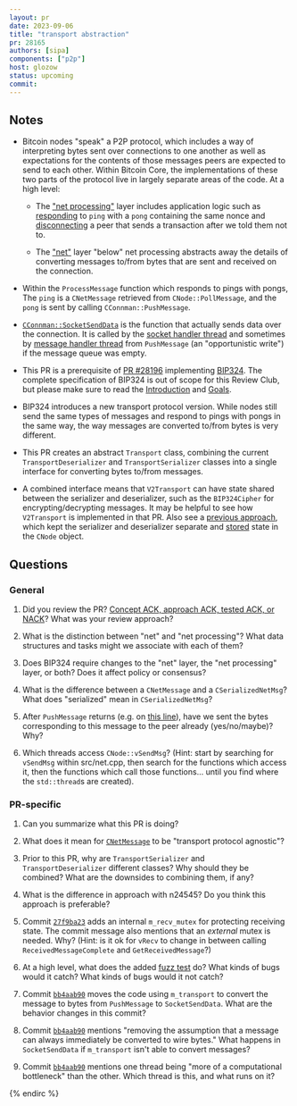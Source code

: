 ```yaml
---
layout: pr
date: 2023-09-06
title: "transport abstraction"
pr: 28165
authors: [sipa]
components: ["p2p"]
host: glozow
status: upcoming
commit:
---
```


## Notes

- Bitcoin nodes "speak" a P2P protocol, which includes a way of interpreting bytes sent over
  connections to one another as well as expectations for the contents of those messages peers are expected to send to each
  other. Within Bitcoin Core, the implementations of these two parts of the protocol live in largely
separate areas of the code. At a high level:

    - The ["net processing"](https://github.com/bitcoin/bitcoin/blob/083316c4fe20819fbe627c5d21f1a627e10af329/src/net_processing.h) layer includes application logic such as
      [responding](https://github.com/bitcoin/bitcoin/blob/083316c4fe20819fbe627c5d21f1a627e10af329/src/net_processing.cpp#L4677-L4694)
    to `ping` with a `pong` containing the same nonce and
[disconnecting](https://github.com/bitcoin/bitcoin/blob/083316c4fe20819fbe627c5d21f1a627e10af329/src/net_processing.cpp#L4074-L4077)
a peer that sends a transaction after we told them not to.

    - The ["net"](https://github.com/bitcoin/bitcoin/blob/083316c4fe20819fbe627c5d21f1a627e10af329/src/net.h) layer "below" net processing abstracts away the details of converting
      messages to/from bytes that are sent and received on the connection.

- Within the `ProcessMessage` function which responds to pings with pongs, The `ping` is a
  `CNetMessage` retrieved from `CNode::PollMessage`, and the `pong` is sent by calling
  `CConnman::PushMessage`.

- [`CConnman::SocketSendData`](https://github.com/bitcoin/bitcoin/blob/master/src/net.cpp#L836) is
  the function that actually sends data over the connection. It is called by the [socket handler
thread](https://github.com/bitcoin/bitcoin/blob/083316c4fe20819fbe627c5d21f1a627e10af329/src/net.cpp#L2416)
and sometimes by [message handler
thread](https://github.com/bitcoin/bitcoin/blob/083316c4fe20819fbe627c5d21f1a627e10af329/src/net.cpp#L2441)
from `PushMessage` (an "opportunistic write") if the message queue was empty.

- This PR is a prerequisite of [PR #28196](https://github.com/bitcoin/bitcoin/pull/28196)
  implementing [BIP324](https://github.com/bitcoin/bips/blob/master/bip-0324.mediawiki). The complete specification of BIP324 is out of scope for this Review Club, but please make sure to read the [Introduction](https://github.com/bitcoin/bips/blob/master/bip-0324.mediawiki#user-content-Introduction) and [Goals](https://github.com/bitcoin/bips/blob/master/bip-0324.mediawiki#user-content-Goals).
  
- BIP324 introduces a new transport protocol version. While nodes still send the same types of messages and respond to pings with pongs in the same way, the way messages are converted to/from bytes is very different.

- This PR creates an abstract `Transport` class, combining the current `TransportDeserializer` and
  `TransportSerializer` classes into a single interface for converting bytes to/from messages.

- A combined interface means that `V2Transport` can have state shared between the
serializer and deserializer, such as the `BIP324Cipher` for encrypting/decrypting messages. It may
be helpful to see how `V2Transport` is implemented in that PR.  Also see a [previous
approach](https://github.com/bitcoin/bitcoin/pull/24545), which kept the serializer and deserializer
separate and
[stored](https://github.com/bitcoin/bitcoin/pull/24545/files#diff-422879cc8bfac56d4380c865f381b58afeb344bc355bbc7f47c581e4491b6b4bR551)
state in the `CNode` object.

## Questions

### General

1. Did you review the PR? [Concept ACK, approach ACK, tested ACK, or NACK](https://github.com/bitcoin/bitcoin/blob/master/CONTRIBUTING.md#peer-review)? What was your review approach?

1. What is the distinction between "net" and "net processing"? What data structures and tasks might
   we associate with each of them?

1. Does BIP324 require changes to the "net" layer, the "net processing" layer, or both? Does it affect policy or consensus?

1. What is the difference between a `CNetMessage` and a `CSerializedNetMsg`? What does "serialized" mean in `CSerializedNetMsg`?

1. After `PushMessage` returns (e.g. on [this
   line](https://github.com/bitcoin/bitcoin/blob/ab42b2ebdbf61225e636e4c00068fd29b2790d41/src/net_processing.cpp#L5864)),
have we sent the bytes corresponding to this message to the peer already (yes/no/maybe)? Why?

1. Which threads access `CNode::vSendMsg`? (Hint: start by searching for `vSendMsg` within
   src/net.cpp, then search for the functions which access it, then the functions which call those
functions... until you find where the `std::thread`s are created).

### PR-specific

1. Can you summarize what this PR is doing?

1. What does it mean for
   [`CNetMessage`](https://github.com/bitcoin/bitcoin/blob/ab42b2ebdbf61225e636e4c00068fd29b2790d41/src/net.h#L231-L257)
to be "transport protocol agnostic"?

1. Prior to this PR, why are `TransportSerializer` and `TransportDeserializer` different classes?
   Why should they be combined? What are the downsides to combining them, if any?

1. What is the difference in approach with n24545? Do you think this approach is preferable?

1. Commit [`27f9ba23`](https://github.com/bitcoin/bitcoin/pull/28165/commits/27f9ba23efe82531a465c5e63bf7dc62b6a3a8db)
adds an internal `m_recv_mutex` for protecting receiving state. The commit message also mentions
that an *external* mutex is needed. Why? (Hint: is it ok for `vRecv` to change in between calling
`ReceivedMessageComplete` and `GetReceivedMessage`?)

1. At a high level, what does the added [fuzz test](https://github.com/bitcoin/bitcoin/pull/28165/commits/009ff8d65058430d614c9a0e0e6ae931b7255c37) do? What kinds of bugs would it catch? What kinds of bugs would it not catch?

1. Commit
   [`bb4aab90`](https://github.com/bitcoin/bitcoin/pull/28165/commits/bb4aab90fd046f2fff61e082a0c0d01c5ee31297)
moves the code using `m_transport` to convert the message to bytes from `PushMessage` to
`SocketSendData`. What are the behavior changes in this commit?

1. Commit
   [`bb4aab90`](https://github.com/bitcoin/bitcoin/pull/28165/commits/bb4aab90fd046f2fff61e082a0c0d01c5ee31297) mentions "removing the assumption that a message can always immediately be converted to wire bytes." What happens in `SocketSendData` if `m_transport` isn't able to convert messages?

1. Commit [`bb4aab90`](https://github.com/bitcoin/bitcoin/pull/28165/commits/bb4aab90fd046f2fff61e082a0c0d01c5ee31297) mentions one thread being "more of a computational bottleneck" than the other. Which thread is this, and what runs on it?

<!-- TODO: After a meeting, uncomment and add meeting log between the irc tags.
## Meeting Log

### Meeting 1

{% irc %}
-->
<!-- TODO: For additional meetings, add the logs to the same irc block. This ensures line numbers keep increasing, avoiding hyperlink conflicts for identical line numbers across meetings.
### Meeting 2

-->
{% endirc %}
